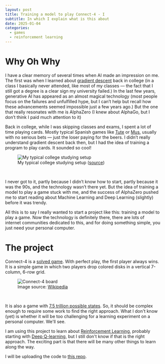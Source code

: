 ```yaml
---
layout: post
title: Training a model to play Connect-4 - I
subtitle: In which I explain what is this about
date: 2025-01-04
categories:
  - games
  - reinforcement learning
---
```


# Why Oh Why

I have a clear memory of several times when AI made an impression on me. The first was when I learned about [gradient descent](https://en.wikipedia.org/wiki/Gradient_descent) back in college (in a class I basically never attended, like most of my classes — the fact that I still got a degree is a clear sign my university failed.) In the last few years, generative AI has appeared as an almost magical technology (most people focus on the failures and unfulfilled hype, but I can’t help but recall how these advancements seemed impossible just a few years ago.) But the one that really resonates with me is AlphaZero (I knew about AlphaGo, but I don’t think I paid much attention to it)

Back in college, while I was skipping classes and exams, I spent a lot of time playing cards. Mostly typical Spanish games like [Tute](https://en.wikipedia.org/wiki/Tute) or [Mus](<https://en.wikipedia.org/wiki/Mus_(card_game)>), usually with no serious bets — just the loser paying for the beers. I didn’t really understand gradient descent back then, but I had the idea of training a program to play cards. It sounded so cool!


<figure>
  <img src="https://img.lavdg.com/sc/B42xvwgBqywzTuRRMKSeEYRBjJA=/768x/2024/02/29/00121709211271699981205/Foto/IMG_20240229_135143.jpg" alt="My typical college studying setup"/>
  <figcaption>My typical college studying setup (<a href="https://www.lavozdegalicia.es/noticia/santiago/vivir-santiago/2024/02/29/universitarios-santiago-rescatan-baraja-cartas-baul-abuela-torneos-tute-premio-botella-licor-cafe/00031709208794089273362.htm">source</a>)</figcaption>
</figure><br/>


I never got to it, partly because I didn’t know how to start, partly because it was the 90s, and the technology wasn’t there yet. But the idea of training a model to play a game stuck with me, and the success of AlphaZero pushed me to start reading about Machine Learning and Deep Learning (slightly) before it was trendy.

All this is to say I really wanted to start a project like this: training a model to play a game. Now the technology is definitely there, there are lots of internet communities dedicated to this, and for doing something simple, you just need your personal computer.

# The project

Connect-4 is a [solved game](https://mathworld.wolfram.com/Connect-Four.html). With perfect play, the first player always wins. It is a simple game in which two players drop colored disks in a vertical 7-column, 6-row grid.
<figure>
  <img src="https://upload.wikimedia.org/wikipedia/commons/a/ad/Connect_Four.gif" alt="Connect-4 board"/>
  <figcaption>Image source: <a href="https://commons.wikimedia.org/wiki/File:Connect_Four.gif">Wikipedia</a></figcaption>
</figure><br/>

It is also a game with [7.5 trillion possible states](https://math.stackexchange.com/questions/301106/how-many-different-game-situations-has-connect-four?newreg=59bd75e52386420095d2a94e32181dd4). So, it should be complex enough to require some work to find the right approach. What I don't know (yet) is whether it will be too challenging for a learning experiment on a personal computer. We'll see.

I am using this project to learn about [Reinforcement Learning](https://en.wikipedia.org/wiki/Reinforcement_learning), probably starting with [Deep Q-learning](https://en.wikipedia.org/wiki/Q-learning#Deep_Q-learning), but I still don't know if that is the right approach. The exciting part is that there will be many other things to learn along the way.

I will be uploading the code to [this repo](https://github.com/javiercancela/connect-4).

